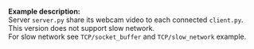 **Example description:**  
Server `server.py` share its webcam video to each connected `client.py`.  
This version does not support slow network.  
For slow network see `TCP/socket_buffer` and `TCP/slow_network` example.
